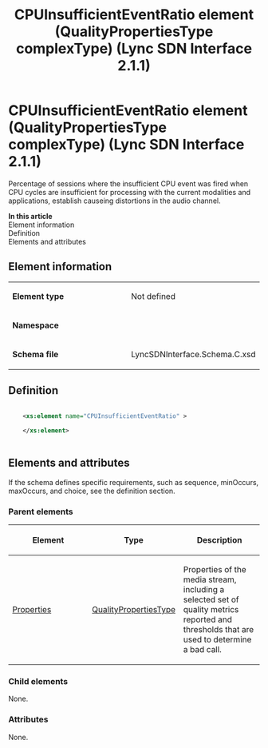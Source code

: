 ﻿---
title: CPUInsufficientEventRatio element (QualityPropertiesType complexType) (Lync SDN Interface 2.1.1)
TOCTitle: CPUInsufficientEventRatio element
ms:assetid: d788bbd1-7948-723a-df7f-af767bde2e7b
ms:mtpsurl: https://msdn.microsoft.com/en-us/library/Dn912700(v=office.15)
ms:contentKeyID: 64126870
ms.date: 02/16/2015
mtps_version: v=office.15
dev_langs:
- xml
---

# CPUInsufficientEventRatio element (QualityPropertiesType complexType) (Lync SDN Interface 2.1.1)

Percentage of sessions where the insufficient CPU event was fired when CPU cycles are insufficient for processing with the current modalities and applications, establish causeing distortions in the audio channel.


**In this article**  
Element information  
Definition  
Elements and attributes  

## Element information

<table>
<colgroup>
<col style="width: 50%" />
<col style="width: 50%" />
</colgroup>
<tbody>
<tr class="odd">
<td><p><strong>Element type</strong></p></td>
<td><p>Not defined</p></td>
</tr>
<tr class="even">
<td><p><strong>Namespace</strong></p></td>
<td><p></p></td>
</tr>
<tr class="odd">
<td><p><strong>Schema file</strong></p></td>
<td><p>LyncSDNInterface.Schema.C.xsd</p></td>
</tr>
</tbody>
</table>


## Definition

```xml

    <xs:element name="CPUInsufficientEventRatio" >
    
    </xs:element>
  
```

## Elements and attributes

If the schema defines specific requirements, such as sequence, minOccurs, maxOccurs, and choice, see the definition section.

### Parent elements

<table>
<colgroup>
<col style="width: 33%" />
<col style="width: 33%" />
<col style="width: 33%" />
</colgroup>
<thead>
<tr class="header">
<th><p>Element</p></th>
<th><p>Type</p></th>
<th><p>Description</p></th>
</tr>
</thead>
<tbody>
<tr class="odd">
<td><p><a href="properties-element-qualitytype-complextype-lync-sdn-interface-2-1-1.md">Properties</a></p></td>
<td><p><a href="qualitypropertiestype-complextype-lync-sdn-interface-2-1-1.md">QualityPropertiesType</a></p></td>
<td><p>Properties of the media stream, including a selected set of quality metrics reported and thresholds that are used to determine a bad call.</p></td>
</tr>
</tbody>
</table>


### Child elements

None.

### Attributes

None.

